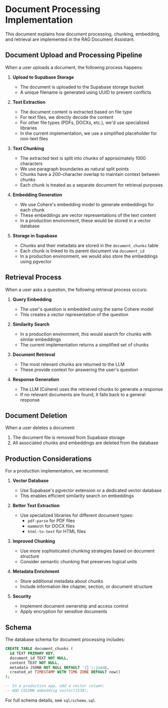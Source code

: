 # Document Processing Implementation

This document explains how document processing, chunking, embedding, and retrieval are implemented in the RAG Document Assistant.

## Document Upload and Processing Pipeline

When a user uploads a document, the following process happens:

1. **Upload to Supabase Storage**
   - The document is uploaded to the Supabase storage bucket
   - A unique filename is generated using UUID to prevent conflicts

2. **Text Extraction**
   - The document content is extracted based on file type
   - For text files, we directly decode the content
   - For other file types (PDFs, DOCXs, etc.), we'd use specialized libraries
   - In the current implementation, we use a simplified placeholder for non-text files

3. **Text Chunking**
   - The extracted text is split into chunks of approximately 1000 characters
   - We use paragraph boundaries as natural split points
   - Chunks have a 200-character overlap to maintain context between chunks
   - Each chunk is treated as a separate document for retrieval purposes

4. **Embedding Generation**
   - We use Cohere's embedding model to generate embeddings for each chunk
   - These embeddings are vector representations of the text content
   - In a production environment, these would be stored in a vector database

5. **Storage in Supabase**
   - Chunks and their metadata are stored in the `document_chunks` table
   - Each chunk is linked to its parent document via `document_id`
   - In a production environment, we would also store the embeddings using pgvector

## Retrieval Process

When a user asks a question, the following retrieval process occurs:

1. **Query Embedding**
   - The user's question is embedded using the same Cohere model
   - This creates a vector representation of the question

2. **Similarity Search**
   - In a production environment, this would search for chunks with similar embeddings
   - The current implementation returns a simplified set of chunks

3. **Document Retrieval**
   - The most relevant chunks are returned to the LLM
   - These provide context for answering the user's question

4. **Response Generation**
   - The LLM (Cohere) uses the retrieved chunks to generate a response
   - If no relevant documents are found, it falls back to a general response

## Document Deletion

When a user deletes a document:

1. The document file is removed from Supabase storage
2. All associated chunks and embeddings are deleted from the database

## Production Considerations

For a production implementation, we recommend:

1. **Vector Database**
   - Use Supabase's pgvector extension or a dedicated vector database
   - This enables efficient similarity search on embeddings

2. **Better Text Extraction**
   - Use specialized libraries for different document types:
     - `pdf-parse` for PDF files
     - `mammoth` for DOCX files
     - `html-to-text` for HTML files

3. **Improved Chunking**
   - Use more sophisticated chunking strategies based on document structure
   - Consider semantic chunking that preserves logical units

4. **Metadata Enrichment**
   - Store additional metadata about chunks
   - Include information like chapter, section, or document structure

5. **Security**
   - Implement document ownership and access control
   - Apply encryption for sensitive documents

## Schema

The database schema for document processing includes:

```sql
CREATE TABLE document_chunks (
  id TEXT PRIMARY KEY,
  document_id TEXT NOT NULL,
  content TEXT NOT NULL,
  metadata JSONB NOT NULL DEFAULT '{}'::jsonb,
  created_at TIMESTAMP WITH TIME ZONE DEFAULT now()
);

-- In a production app, add a vector column:
-- ADD COLUMN embedding vector(1536);
```

For full schema details, see `sql/schema.sql`. 